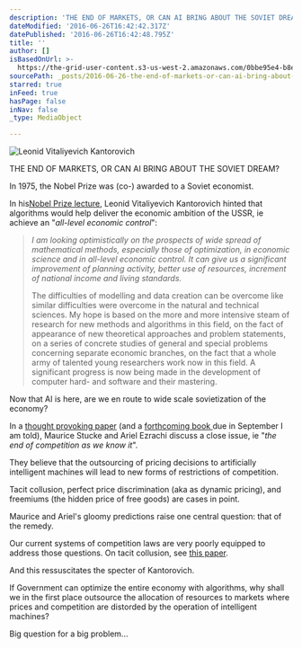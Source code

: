 ```yaml
---
description: 'THE END OF MARKETS, OR CAN AI BRING ABOUT THE SOVIET DREAM?'
dateModified: '2016-06-26T16:42:42.317Z'
datePublished: '2016-06-26T16:42:48.795Z'
title: ''
author: []
isBasedOnUrl: >-
  https://the-grid-user-content.s3-us-west-2.amazonaws.com/0bbe95e4-b8e6-4f74-9f3e-29e3bc6eb3f3.jpg
sourcePath: _posts/2016-06-26-the-end-of-markets-or-can-ai-bring-about-the-soviet-dream.md
starred: true
inFeed: true
hasPage: false
inNav: false
_type: MediaObject

---
```

![Leonid Vitaliyevich Kantorovich](https://the-grid-user-content.s3-us-west-2.amazonaws.com/0bbe95e4-b8e6-4f74-9f3e-29e3bc6eb3f3.jpg)

THE END OF MARKETS, OR CAN AI BRING ABOUT THE SOVIET DREAM?

In 1975, the Nobel Prize was (co-) awarded to a Soviet economist.

In his[Nobel Prize lecture][0], Leonid Vitaliyevich Kantorovich hinted that algorithms would help deliver the economic ambition of the USSR, ie achieve an "_all-level economic control_":

> _I am looking optimistically on the prospects of wide spread of mathematical methods, especially those of optimization, in economic science and in all-level economic control. It can give us a significant improvement of planning activity, better use of resources, increment of national income and living standards._
> 
> The difficulties of modelling and data creation can be overcome like similar difficulties were overcome in the natural and technical sciences. My hope is based on the more and more intensive steam of research for new methods and algorithms in this field, on the fact of appearance of new theoretical approaches and problem statements, on a series of concrete studies of general and special problems concerning separate economic branches, on the fact that a whole army of talented young researchers work now in this field. A significant progress is now being made in the development of computer hard- and software and their mastering.

Now that AI is here, are we en route to wide scale sovietization of the economy?

In a [thought provoking paper][1] (and a [forthcoming book ][2]due in September I am told), Maurice Stucke and Ariel Ezrachi discuss a close issue, ie "_the end of competition as we know it_".

They believe that the outsourcing of pricing decisions to artificially intelligent machines will lead to new forms of restrictions of competition.

Tacit collusion, perfect price discrimination (aka as dynamic pricing), and freemiums (the hidden price of free goods) are cases in point.

Maurice and Ariel's gloomy predictions raise one central question: that of the remedy.

Our current systems of competition laws are very poorly equipped to address those questions. On tacit collusion, see [this paper][3].

And this ressuscitates the specter of Kantorovich.

If Government can optimize the entire economy with algorithms, why shall we in the first place outsource the allocation of resources to markets where prices and competition are distorded by the operation of intelligent machines?

Big question for a big problem...

[0]: http://www.nobelprize.org/nobel_prizes/economic-sciences/laureates/1975/kantorovich-lecture.html
[1]: http://papers.ssrn.com/sol3/papers.cfm?abstract_id=2591874
[2]: http://www.hup.harvard.edu/catalog.php?isbn=9780674545472&content=reviews
[3]: http://papers.ssrn.com/sol3/papers.cfm?abstract_id=1999829